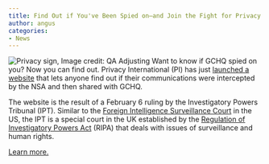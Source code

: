 ```yaml
---
title: Find Out if You've Been Spied on—and Join the Fight for Privacy
author: angus
categories:
- News
---
```


![Privacy sign, Image credit: QA Adjusting](/assets/images/privacy.jpg)
Want to know if GCHQ spied on you? Now you can find out. Privacy International (PI) has just [launched a website](https://www.privacyinternational.org) that lets anyone find out if their communications were intercepted by the NSA and then shared with GCHQ.

The website is the result of a February 6 ruling by the Investigatory Powers Tribunal (IPT). Similar to the [Foreign Intelligence Surveillance Court](https://www.eff.org/deeplinks/2014/08/what-you-need-know-about-fisa-court-and-how-it-needs-change) in the US, the IPT is a special court in the UK established by the [Regulation of Investigatory Powers Act](https://en.wikipedia.org/wiki/Regulation_of_Investigatory_Powers_Act_2000) (RIPA) that deals with issues of surveillance and human rights.

[Learn more.](https://www.eff.org/deeplinks/2015/02/find-out-if-youve-been-spied-and-join-fight-privacy)
